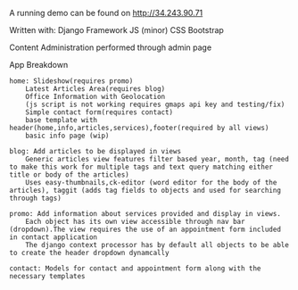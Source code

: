 A running demo can be found on http://34.243.90.71

Written with:
	Django Framework
	JS (minor)
	CSS
	Bootstrap

Content Administration performed through admin page

App Breakdown

	home: Slideshow(requires promo) 
		Latest Articles Area(requires blog) 
		Office Information with Geolocation 
		(js script is not working requires gmaps api key and testing/fix)
		Simple contact form(requires contact)
		base template with header(home,info,articles,services),footer(required by all views)
		basic info page (wip)

	blog: Add articles to be displayed in views
		Generic articles view features filter based year, month, tag (need to make this work for multiple tags and text query matching either title or body of the articles)
		Uses easy-thumbnails,ck-editor (word editor for the body of the articles), taggit (adds tag fields to objects and used for searching through tags)

	promo: Add information about services provided and display in views.
		Each object has its own view accessible through nav bar (dropdown).The view requires the use of an appointment form included in contact application
		The django context processor has by default all objects to be able to create the header dropdown dynamcally

	contact: Models for contact and appointment form along with the necessary templates
